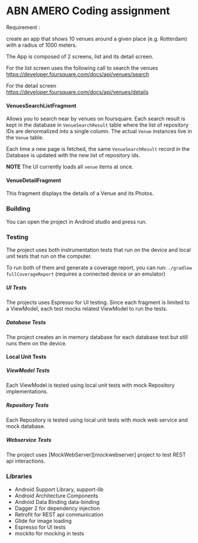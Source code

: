 ABN AMERO Coding assignment
===========================================================

Requirement :

create an app that shows 10 venues around a given place (e.g. Rotterdam) with a radius
of 1000 meters.

The App is composed of 2 screens, list and its detail screen.

For the list screen uses the following call to search the venues
 https://developer.foursquare.com/docs/api/venues/search

For the detail screen
https://developer.foursquare.com/docs/api/venues/details



#### VenuesSearchListFragment
Allows you to search near by venues on foursquare.
Each search result is kept in the database in `VenueSearchResult` table where
the list of repository IDs are denormalized into a single column.
The actual `Venue` instances live in the `Venue` table.

Each time a new page is fetched, the same `VenueSearchResult` record in the
Database is updated with the new list of repository ids.

**NOTE**
The UI currently loads all `venue` items at once.

#### VenueDetailFragment
This fragment displays the details of a Venue and its Photos.


### Building
You can open the project in Android studio and press run.

### Testing
The project uses both instrumentation tests that run on the device
and local unit tests that run on the computer.

To run both of them and generate a coverage report, you can run:
`./gradlew fullCoverageReport` (requires a connected device or an emulator)


##### UI Tests
The projects uses Espresso for UI testing. Since each fragment
is limited to a ViewModel, each test mocks related ViewModel to
run the tests.

##### Database Tests
The project creates an in memory database for each database test but still
runs them on the device.

#### Local Unit Tests
##### ViewModel Tests
Each ViewModel is tested using local unit tests with mock Repository
implementations.

##### Repository Tests
Each Repository is tested using local unit tests with mock web service and
mock database.

##### Webservice Tests
The project uses [MockWebServer][mockwebserver] project to test REST api interactions.


### Libraries
* Android Support Library, support-lib
* Android Architecture Components
* Android Data Binding data-binding
* Dagger 2 for dependency injection
* Retrofit for REST api communication
* Glide for image loading
* Espresso for UI tests
* mockito for mocking in tests







